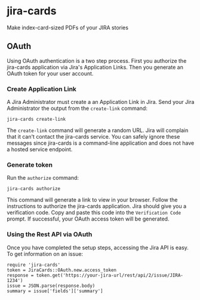 jira-cards
==========

Make index-card-sized PDFs of your JIRA stories


## OAuth

Using OAuth authentication is a two step process.  First you authorize the jira-cards application via Jira's Application Links.  Then you generate an OAuth token for your user account.

### Create Application Link

A Jira Administrator must create a an Application Link in Jira.  Send your Jira Administrator the output from the `create-link` command:

    jira-cards create-link

The `create-link` command will generate a random URL.  Jira will complain that it can't contact the jira-cards service.  You can safely ignore these messages since jira-cards is a command-line application and does not have a hosted service endpoint.

### Generate token

Run the `authorize` command:

    jira-cards authorize

This command will generate a link to view in your browser.  Follow the instructions to authorize the jira-cards application.  Jira should give you a verification code.  Copy and paste this code into the `Verification Code` prompt.  If successful, your OAuth access token will be generated.

### Using the Rest API via OAuth

Once you have completed the setup steps, accessing the Jira API is easy.  To get information on an issue:

    require 'jira-cards'
    token = JiraCards::OAuth.new.access_token
    response = token.get('https://your-jira-url/rest/api/2/issue/JIRA-1234')
    issue = JSON.parse(response.body)
    summary = issue['fields']['summary']
